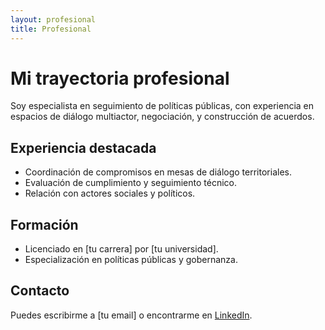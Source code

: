 ```yaml
---
layout: profesional
title: Profesional
---
```


# Mi trayectoria profesional

Soy especialista en seguimiento de políticas públicas, con experiencia en espacios de diálogo multiactor, negociación, y construcción de acuerdos.

## Experiencia destacada

- Coordinación de compromisos en mesas de diálogo territoriales.
- Evaluación de cumplimiento y seguimiento técnico.
- Relación con actores sociales y políticos.

## Formación

- Licenciado en [tu carrera] por [tu universidad].
- Especialización en políticas públicas y gobernanza.

## Contacto

Puedes escribirme a [tu email] o encontrarme en [LinkedIn](https://www.linkedin.com/in/tuusuario/).

<!-- Aquí puedes agregar más secciones o enlaces a PDFs, publicaciones, etc. -->
